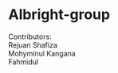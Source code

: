 # Albright-group
Contributors:  
Rejuan
Shafiza  
Mohyminul 
Kangana  
Fahmidul                            

